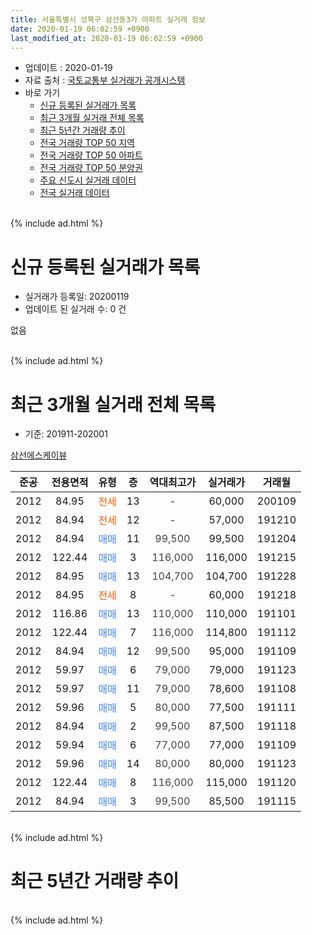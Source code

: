 ```yaml
---
title: 서울특별시 성북구 삼선동3가 아파트 실거래 정보
date: 2020-01-19 06:02:59 +0900
last_modified_at: 2020-01-19 06:02:59 +0900
---
```


* 업데이트 : 2020-01-19
* 자료 출처 : [국토교통부 실거래가 공개시스템](http://rt.molit.go.kr)
* 바로 가기
    * [신규 등록된 실거래가 목록](#신규-등록된-실거래가-목록)
    * [최근 3개월 실거래 전체 목록](#최근-3개월-실거래-전체-목록)
    * [최근 5년간 거래량 추이](#최근-5년간-거래량-추이)
    * [전국 거래량 TOP 50 지역](https://apt-info.github.io/apt-trade-info/최근-3개월-전국에서-가장-거래가-많이-발생한-지역)
    * [전국 거래량 TOP 50 아파트](https://apt-info.github.io/apt-trade-info/최근-3개월-전국에서-가장-거래가-많이-발생한-아파트)
    * [전국 거래량 TOP 50 분양권](https://apt-info.github.io/apt-trade-info/최근-3개월-전국에서-가장-거래가-많이-발생한-분양권)
    * [주요 신도시 실거래 데이터](https://apt-info.github.io/apt-trade-info/주요-신도시)
    * [전국 실거래 데이터](https://apt-info.github.io/apt-trade-info/전국)
<br>
{% include ad.html %}
<br>

# 신규 등록된 실거래가 목록
* 실거래가 등록일: 20200119
* 업데이트 된 실거래 수: 0 건

없음

<br>
{% include ad.html %}
<br>

# 최근 3개월 실거래 전체 목록
* 기준: 201911-202001


[삼선에스케이뷰](https://search.naver.com/search.naver?query=%EC%84%9C%EC%9A%B8%ED%8A%B9%EB%B3%84%EC%8B%9C+%EC%84%B1%EB%B6%81%EA%B5%AC+%EC%82%BC%EC%84%A0%EB%8F%993%EA%B0%80+%EC%82%BC%EC%84%A0%EC%97%90%EC%8A%A4%EC%BC%80%EC%9D%B4%EB%B7%B0)

|준공|전용면적|유형|층|역대최고가|실거래가|거래월|
|:---:|:---:|:---:|:---:|:---:|:---:|:---:|
|2012|84.95|<span style="color:#ff5a00">전세</span>|13|<span style="color:#444444">-</span>|60,000|200109|
|2012|84.94|<span style="color:#ff5a00">전세</span>|12|<span style="color:#444444">-</span>|57,000|191210|
|2012|84.94|<span style="color:#4285f3">매매</span>|11|<span style="color:#444444">99,500</span>|99,500|191204|
|2012|122.44|<span style="color:#4285f3">매매</span>|3|<span style="color:#444444">116,000</span>|116,000|191215|
|2012|84.95|<span style="color:#4285f3">매매</span>|13|<span style="color:#444444">104,700</span>|104,700|191228|
|2012|84.95|<span style="color:#ff5a00">전세</span>|8|<span style="color:#444444">-</span>|60,000|191218|
|2012|116.86|<span style="color:#4285f3">매매</span>|13|<span style="color:#444444">110,000</span>|110,000|191101|
|2012|122.44|<span style="color:#4285f3">매매</span>|7|<span style="color:#444444">116,000</span>|114,800|191112|
|2012|84.94|<span style="color:#4285f3">매매</span>|12|<span style="color:#444444">99,500</span>|95,000|191109|
|2012|59.97|<span style="color:#4285f3">매매</span>|6|<span style="color:#444444">79,000</span>|79,000|191123|
|2012|59.97|<span style="color:#4285f3">매매</span>|11|<span style="color:#444444">79,000</span>|78,600|191108|
|2012|59.96|<span style="color:#4285f3">매매</span>|5|<span style="color:#444444">80,000</span>|77,500|191111|
|2012|84.94|<span style="color:#4285f3">매매</span>|2|<span style="color:#444444">99,500</span>|87,500|191118|
|2012|59.94|<span style="color:#4285f3">매매</span>|6|<span style="color:#444444">77,000</span>|77,000|191109|
|2012|59.96|<span style="color:#4285f3">매매</span>|14|<span style="color:#444444">80,000</span>|80,000|191123|
|2012|122.44|<span style="color:#4285f3">매매</span>|8|<span style="color:#444444">116,000</span>|115,000|191120|
|2012|84.94|<span style="color:#4285f3">매매</span>|3|<span style="color:#444444">99,500</span>|85,500|191115|


<br>
{% include ad.html %}
<br>

# 최근 5년간 거래량 추이


<div style="width:100%;">
    <canvas id="deal_progress" height="200"></canvas>
</div>

<script>
new Chart(document.getElementById("deal_progress"), {
    type: 'line',
    data: {
        labels: ['201501','201502','201503','201504','201505','201506','201507','201508','201509','201510','201511','201512','201601','201602','201603','201604','201605','201606','201607','201608','201609','201610','201611','201612','201701','201702','201703','201704','201705','201706','201707','201708','201709','201710','201711','201712','201801','201802','201803','201804','201805','201806','201807','201808','201809','201810','201811','201812','201901','201902','201903','201904','201905','201906','201907','201908','201909','201910','201911','201912','202001'],
        datasets: [{
            label: '매매',
            pointRadius: 1,
            data: [3, 4, 6, 8, 6, 6, 4, 3, 2, 3, 2, 4, 5, 1, 2, 8, 7, 2, 6, 6, 1, 5, 1, 5, 1, 1, 6, 2, 1, 3, 5, 2, 2, 1, 2, 1, 3, 6, 3, 4, 1, 3, 1, 6, 5, 0, 2, 2, 1, 0, 0, 1, 1, 1, 5, 3, 4, 3, 11, 3, 0],
            borderColor: "rgba(255, 201, 14, 1)",
            backgroundColor: "rgba(255, 201, 14, 0.5)",
            fill: false,
            lineTension: 0
        },{
            label: '전월세',
            pointRadius: 1,
            data: [7, 3, 1, 3, 3, 0, 1, 2, 5, 6, 5, 1, 3, 0, 5, 5, 7, 7, 3, 8, 2, 0, 4, 10, 3, 3, 4, 1, 4, 0, 2, 1, 4, 4, 3, 6, 1, 1, 7, 1, 3, 3, 3, 4, 3, 3, 0, 4, 8, 1, 4, 3, 1, 1, 2, 3, 1, 0, 0, 2, 1],
            borderColor: "rgba(0, 141, 185, 1)",
            backgroundColor: "rgba(0, 141, 185, 0.5)",
            fill: false,
            lineTension: 0
        }
        ]
    },
    options: {
        responsive: true,
        title: {
            display: false
        },
        tooltips: {
            mode: 'index',
            intersect: false
        },
        hover: {
            mode: 'nearest',
            intersect: true
        },
        scales: {
            xAxes: [{
                display: true,
                scaleLabel: {
                    display: true,
                    labelString: '년/월'
                }
            }],
            yAxes: [{
                display: true,
                ticks: {
                    suggestedMin: 0,
                },
                scaleLabel: {
                    display: true,
                    labelString: '실거래 수'
                }
            }]
        }
    }
});

</script>


<br>
{% include ad.html %}
<br>

